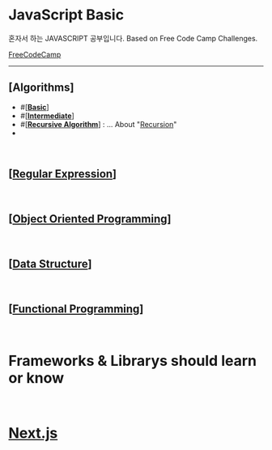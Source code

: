 # **JavaScript Basic**

 혼자서 하는 JAVASCRIPT 공부입니다.
 Based on Free Code Camp Challenges.
 
 [FreeCodeCamp](https://www.freecodecamp.org)

 <hr/> 


## **[Algorithms]**
 - #[**[Basic](./Docs/BasicAlgorithms.md)**]
 - #[**[Intermediate](./Doc/IntermediateAlgorithms.md)**]
 - #[**[Recursive Algorithm](./Docs/recursion.js)**] : ... About "[Recursion](./Docs/recursion.md)"  
 - 
 <br>  
 
## [**[Regular Expression](./Docs/RegExp.md)**]  

 <br>  
 
## [**[Object Oriented Programming](./Docs/OOB.md)**]  

 <br>  
 
## [**[Data Structure](./Docs/DataStructure.md)**]  

 <br>  
 
## [**[Functional Programming](./Docs/JS_Functional_Programming.md)**] 


 <br>  
 
# Frameworks & Librarys should learn or know

 <br>  
   
# [Next.js](./Nextjs.md)
